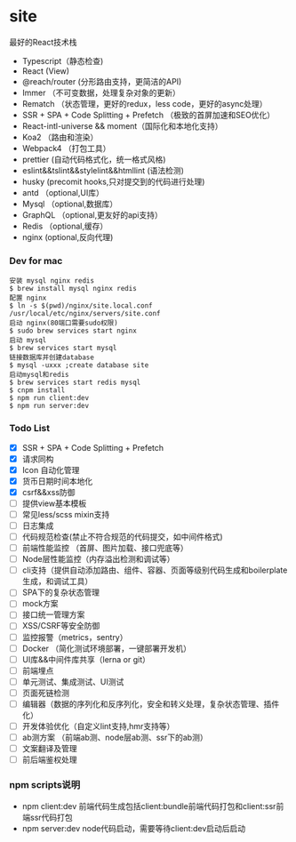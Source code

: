 # site
最好的React技术栈
+ Typescript（静态检查)
+ React (View)
+ @reach/router (分形路由支持，更简洁的API)
+ Immer （不可变数据，处理复杂对象的更新）
+ Rematch （状态管理，更好的redux，less code，更好的async处理）
+ SSR + SPA + Code Splitting + Prefetch （极致的首屏加速和SEO优化）
+ React-intl-universe && moment（国际化和本地化支持）
+ Koa2 （路由和渲染）
+ Webpack4 （打包工具）
+ prettier (自动代码格式化，统一格式风格)
+ eslint&&tslint&&stylelint&&htmllint (语法检测)
+ husky (precomit hooks,只对提交到的代码进行处理)
+ antd （optional,UI库）
+ Mysql （optional,数据库）
+ GraphQL （optional,更友好的api支持）
+ Redis （optional,缓存）
+ nginx (optional,反向代理)

### Dev for mac
```shell
安装 mysql nginx redis
$ brew install mysql nginx redis
配置 nginx
$ ln -s $(pwd)/nginx/site.local.conf /usr/local/etc/nginx/servers/site.conf
启动 nginx(80端口需要sudo权限)
$ sudo brew services start nginx
启动 mysql
$ brew services start mysql
链接数据库并创建database
$ mysql -uxxx ;create database site
启动mysql和redis
$ brew services start redis mysql
$ cnpm install 
$ npm run client:dev
$ npm run server:dev
```
### Todo List
- [x] SSR + SPA + Code Splitting + Prefetch
- [x] 请求同构
- [x] Icon 自动化管理
- [x] 货币日期时间本地化
- [x] csrf&&xss防御
- [ ] 提供view基本模板
- [ ] 常见less/scss mixin支持
- [ ] 日志集成
- [ ] 代码规范检查(禁止不符合规范的代码提交，如中间件格式)
- [ ] 前端性能监控 （首屏、图片加载、接口兜底等）
- [ ] Node层性能监控（内存溢出检测和调试等）
- [ ] cli支持（提供自动添加路由、组件、容器、页面等级别代码生成和boilerplate生成，和调试工具）
- [ ] SPA下的复杂状态管理
- [ ] mock方案
- [ ] 接口统一管理方案
- [ ] XSS/CSRF等安全防御
- [ ] 监控报警（metrics，sentry）
- [ ] Docker （简化测试环境部署，一键部署开发机）
- [ ] UI库&&中间件库共享（lerna or git）
- [ ] 前端埋点
- [ ] 单元测试、集成测试、UI测试
- [ ] 页面死链检测
- [ ] 编辑器（数据的序列化和反序列化，安全和转义处理，复杂状态管理、插件化）
- [ ] 开发体验优化（自定义lint支持,hmr支持等）
- [ ] ab测方案 （前端ab测、node层ab测、ssr下的ab测）
- [ ] 文案翻译及管理
- [ ] 前后端鉴权处理

### npm scripts说明
+ npm client:dev 前端代码生成包括client:bundle前端代码打包和client:ssr前端ssr代码打包
+ npm server:dev node代码启动，需要等待client:dev启动后启动